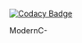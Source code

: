 
[![Codacy Badge](https://api.codacy.com/project/badge/Grade/8d3d4507c0814b09b498768bf55b5b04)](https://app.codacy.com/app/euna501/ModernC-?utm_source=github.com&utm_medium=referral&utm_content=vegemil/ModernC-&utm_campaign=Badge_Grade_Dashboard)

ModernC-
